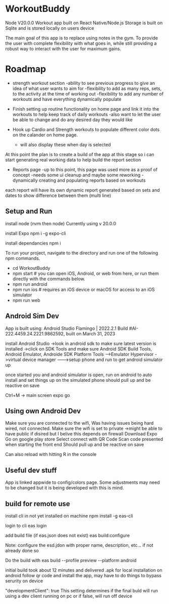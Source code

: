 # WorkoutBuddy

Node V20.0.0
Workout app built on React Native/Node.js
Storage is built on Sqlite and is stored locally on users device

The main goal of this app is to replace using notes in the gym. To provide the user with complete flexibility with what goes in, while still providing a robust way to interact with the user for maximum gains.

# Roadmap

- strength workout section
  -ability to see previous progress to give an idea of what user wants to aim for
  -flexibility to add as many reps, sets, to the activity at the time of working out
  -flexibility to add any number of workouts and have everything dynamically populate

- Finish setting up routine functionality on home page and link it into the workouts to help keep track of daily workouts
  -also want to let the user be able to change and do any desired day they would like

- Hook up Cardio and Strength workouts to populate different color dots on the calander on home page.
  - will also display these when day is selected

At this point the plan is to create a build of the app at this stage so i can start generating real working data to help build the report section

- Reports page
  -up to this point, this page was used more as a proof of concept
  -needs some ui cleanup and maybe some reworking
  -dynamically creating and populating reports based on workouts

each report will have its own dynamic report generated
based on sets and dates to show difference between them (multi line)

## Setup and Run

install node (nvm then node)
Currently using v 20.0.0

install Expo
npm i -g expo-cli

install dependancies
npm i

To run your project, navigate to the directory and run one of the following npm commands.

- cd WorkoutBuddy
- npm start # you can open iOS, Android, or web from here, or run them directly with the commands below.
- npm run android
- npm run ios # requires an iOS device or macOS for access to an iOS simulator
- npm run web

## Android Sim Dev

App is built using:
Android Studio Flamingo | 2022.2.1
Build #AI-222.4459.24.2221.9862592, built on March 31, 2023

install Android Studio
->look in android sdk to make sure latest version is installed
->click on SDK Tools and make sure Android SDK Build Tools, Android Emulator, Androide SDK Platform Tools
-->Emulator Hypervisor
->virtual device manager
--->setup phone and run to get android simulator up

once started you and android simulator is open, run on android to auto install and set things up on the simulated phone
should pull up and be reactive on save

Ctrl+M -> main screen expo go

## Using own Android Dev

Make sure you are connected to the wifi, Was having issues being hard wired, not connected.
Make sure the wifi is set to private
->might be able to have public if disired but I belive this depends on firewall
Download Expo Go on google play store
Select connect with QR Code
Scan code presented when starting the front end
Should pull up and be reactive on save

Can also reload with hitting R in the console

## Useful dev stuff

App is linked appwide to config/colors page. Some adjustments may need to be changed but it is being developed with this is mind.

## build for remote use

install cli in not yet installed on machine
npm install -g eas-cli

login to cli
eas login

add build file (if eas.json does not exist)
eas build:configure

Note: configure the esd.jdon with proper name, description, etc... if not already done so

Do the build with
eas build --profile preview --platform android

initial build took about 12 minutes and delivered .apk for local installation on android
follow qr code and install the app, may have to do things to bypass serurity on device

"developmentClient": true
This setting determines if the final buld will run using a dev client running on pc or if false, will run off device
